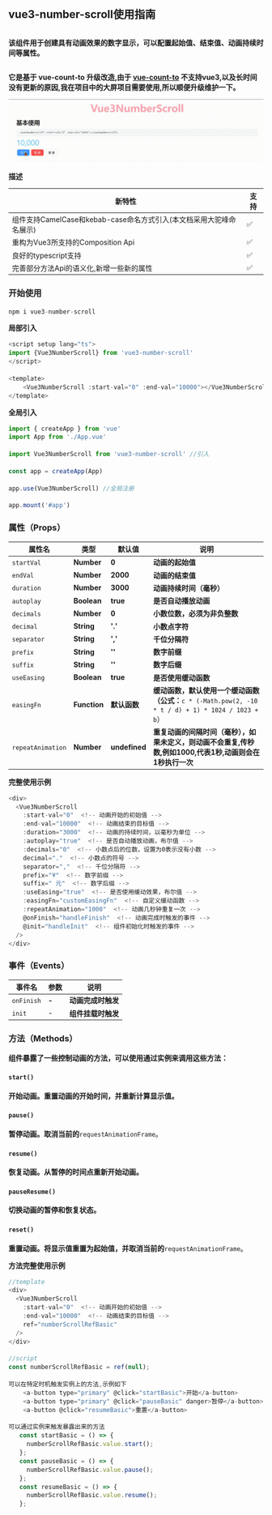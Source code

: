 ## vue3-number-scroll使用指南

```
```

**该组件用于创建具有动画效果的数字显示，可以配置起始值、结束值、动画持续时间等属性。**

```
```

**它是基于 vue-count-to 升级改造,由于  [vue-count-to](https://panjiachen.github.io/countTo "原仓库地址") 不支持vue3,以及长时间没有更新的原因,我在项目中的大屏项目需要使用,所以顺便升级维护一下。**

![这是图片](./Vue3NumberScroll.gif "Magic Gardens")

**描述**


| 新特性                                                              | 支持               |
| ------------------------------------------------------------------- | ------------------ |
| 组件支持CamelCase和kebab-case命名方式引入(本文档采用大驼峰命名展示) | :white_check_mark: |
| 重构为Vue3所支持的Composition Api                                   | :white_check_mark: |
| 良好的typescript支持                                                | :white_check_mark: |
| 完善部分方法Api的语义化,新增一些新的属性                            | :white_check_mark: |

### 开始使用

```js
npm i vue3-number-scroll
```

**局部引入**

```js
<script setup lang="ts">
import {Vue3NumberScroll} from 'vue3-number-scroll'
</script>

<template>
	<Vue3NumberScroll :start-val="0" :end-val="10000"></Vue3NumberScroll>
</template>
```

**全局引入**

```js
import { createApp } from 'vue'
import App from './App.vue'

import Vue3NumberScroll from 'vue3-number-scroll' //引入

const app = createApp(App)

app.use(Vue3NumberScroll) //全局注册

app.mount('#app')
```

### 属性（Props）


| **属性名**        | **类型**     | **默认值**    | **说明**                                                                                                 |
| ----------------- | ------------ | ------------- | -------------------------------------------------------------------------------------------------------- |
| `startVal`        | **Number**   | **0**         | **动画的起始值**                                                                                         |
| `endVal`          | **Number**   | **2000**      | **动画的结束值**                                                                                         |
| `duration`        | **Number**   | **3000**      | **动画持续时间（毫秒）**                                                                                 |
| `autoplay`        | **Boolean**  | **true**      | **是否自动播放动画**                                                                                     |
| `decimals`        | **Number**   | **0**         | **小数位数，必须为非负整数**                                                                             |
| `decimal`         | **String**   | **'.'**       | **小数点字符**                                                                                           |
| `separator`       | **String**   | **','**       | **千位分隔符**                                                                                           |
| `prefix`          | **String**   | **''**        | **数字前缀**                                                                                             |
| `suffix`          | **String**   | **''**        | **数字后缀**                                                                                             |
| `useEasing`       | **Boolean**  | **true**      | **是否使用缓动函数**                                                                                     |
| `easingFn`        | **Function** | **默认函数**  | **缓动函数，默认使用一个缓动函数（公式：**`c * (-Math.pow(2, -10 * t / d) + 1) * 1024 / 1023 + b`）      |
| `repeatAnimation` | **Number**   | **undefined** | **重复动画的间隔时间（毫秒），如果未定义，则动画不会重复,传秒数,例如1000,代表1秒,动画则会在1秒执行一次** |

**完整使用示例**

```js
<div>
  <Vue3NumberScroll 
    :start-val="0"  <!-- 动画开始的初始值 -->
    :end-val="10000"  <!-- 动画结束的目标值 -->
    :duration="3000"  <!-- 动画的持续时间，以毫秒为单位 -->
    :autoplay="true"  <!-- 是否自动播放动画，布尔值 -->
    :decimals="0"  <!-- 小数点后的位数，设置为0表示没有小数 -->
    decimal="."  <!-- 小数点的符号 -->
    separator=","  <!-- 千位分隔符 -->
    prefix="¥"  <!-- 数字前缀 -->
    suffix=" 元"  <!-- 数字后缀 -->
    :useEasing="true"  <!-- 是否使用缓动效果，布尔值 -->
    :easingFn="customEasingFn"  <!-- 自定义缓动函数 -->
    :repeatAnimation="1000"  <!-- 动画几秒钟重复一次 -->
    @onFinish="handleFinish"  <!-- 动画完成时触发的事件 -->
    @init="handleInit"  <!-- 组件初始化时触发的事件 -->
  />
</div>
```

### 事件（Events）


| **事件名** | **参数** | **说明**           |
| ---------- | -------- | ------------------ |
| `onFinish` | **-**    | **动画完成时触发** |
| `init`     | -        | **组件挂载时触发** |

### 方法（Methods）

**组件暴露了一些控制动画的方法，可以使用通过实例来调用这些方法：**

#### `start()`

**开始动画。重置动画的开始时间，并重新计算显示值。**

#### `pause()`

**暂停动画。取消当前的**`requestAnimationFrame`。

#### `resume()`

**恢复动画。从暂停的时间点重新开始动画。**

#### `pauseResume()`

**切换动画的暂停和恢复状态。**

#### `reset()`

**重置动画。将显示值重置为起始值，并取消当前的**`requestAnimationFrame`。

**方法完整使用示例**

```js
//template
<div>
  <Vue3NumberScroll 
    :start-val="0"  <!-- 动画开始的初始值 -->
    :end-val="10000"  <!-- 动画结束的目标值 -->
	ref="numberScrollRefBasic"
  />
</div>

//script
const numberScrollRefBasic = ref(null);

可以在特定时机触发实例上的方法,示例如下
    <a-button type="primary" @click="startBasic">开始</a-button>
    <a-button type="primary" @click="pauseBasic" danger>暂停</a-button>
    <a-button @click="resumeBasic">重置</a-button>

可以通过实例来触发暴露出来的方法
   const startBasic = () => {
     numberScrollRefBasic.value.start();
   };
   const pauseBasic = () => {
     numberScrollRefBasic.value.pause();
   };
   const resumeBasic = () => {
     numberScrollRefBasic.value.resume();
   };
```
